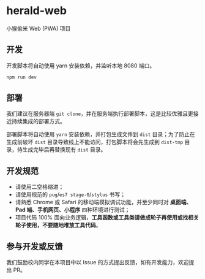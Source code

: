 # herald-web

小猴偷米 Web (PWA) 项目

## 开发

开发脚本将自动使用 yarn 安装依赖，并监听本地 8080 端口。

```bash
npm run dev
```

## 部署

我们建议在服务器端 `git clone`，并在服务端执行部署脚本，这是比较优雅且更接近持续集成的部署方式。

部署脚本将自动使用 `yarn` 安装依赖，并打包生成文件到 `dist` 目录；为了防止在生成前破坏 `dist` 目录导致线上不能访问，打包脚本将会先生成到 `dist-tmp` 目录，待生成完毕后再替换现有 `dist` 目录。

## 开发规范

- 请使用二空格缩进；
- 请使用规范的 `pug`/`es7 stage-0`/`stylus` 书写；
- 请熟悉 Chrome 或 Safari 的移动端模拟调试功能，并至少同时对 **桌面端、Pad 端、手机网页、小程序** 四种环境进行测试；
- 项目代码 100% 面向业务逻辑，**工具函数或工具类请做成轮子再使用或找相关轮子使用，不要随地堆放工具代码**。

## 参与开发或反馈

我们鼓励校内同学在本项目中以 Issue 的方式提出反馈，如有开发能力，欢迎提出 PR。
